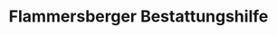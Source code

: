 ---
title: "Flammersberger Bestattungshilfe"
url: /giebelstadt/flammersberger-bestattungshilfe/
shop: Bestattungen
---
